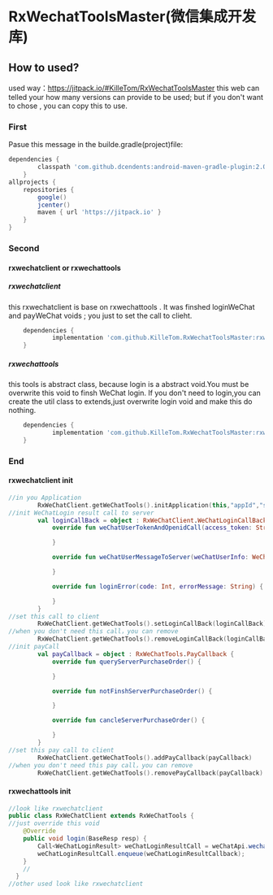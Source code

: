 # RxWechatToolsMaster(微信集成开发库)
## How to used?
used way：https://jitpack.io/#KilleTom/RxWechatToolsMaster this web can telled your how many versions can provide to be used;
but if you don't want to chose , you can copy this to use.
### First
Pasue this message in the builde.gradle(project)file:
```gradle
dependencies {
        classpath 'com.github.dcendents:android-maven-gradle-plugin:2.0'
    }
allprojects {
    repositories {
        google()
        jcenter()
        maven { url 'https://jitpack.io' }
    }
}

```
### Second
#### rxwechatclient or rxwechattools
##### rxwechatclient
this rxwechatclient is base on rxwechattools . It was finshed loginWeChat  and payWeChat voids ; you just to set the call to clieht. 
```gradle
	dependencies {
	        implementation 'com.github.KilleTom.RxWechatToolsMaster:rxwechatclient:v1.1_release'
	}
```
##### rxwechattools
this tools is abstract class, because login is a abstract void.You must be overwrite this void to finsh WeChat login.
If you don't need to login,you can create the util class to extends,just overwrite login void and make this do nothing.
```gradle
	dependencies {
	        implementation 'com.github.KilleTom.RxWechatToolsMaster:rxwechattools:v1.1_release'
	}
```
### End
#### rxwechatclient init
```Kotlin
//in you Application
        RxWeChatClient.getWeChatTools().initApplication(this,"appId","secret","grant_type");
//init WeChatLogin result call to server
        val loginCallBack = object : RxWeChatClient.WeChatLoginCallBack {
            override fun weChatUserTokenAndOpenidCall(access_token: String, openid: String) {

            }

            override fun weChatUserMessageToServer(weChatUserInfo: WeChatUserInfo) {

            }

            override fun loginError(code: Int, errorMessage: String) {

            }
        }
//set this call to client
        RxWeChatClient.getWeChatTools().setLoginCallBack(loginCallBack)
//when you don't need this call，you can remove
        RxWeChatClient.getWeChatTools().removeLoginCallBack(loginCallBack)
//init payCall
        val payCallback = object : RxWeChatTools.PayCallback {
            override fun queryServerPurchaseOrder() {

            }

            override fun notFinshServerPurchaseOrder() {

            }

            override fun cancleServerPurchaseOrder() {

            }
        }
//set this pay call to client
        RxWeChatClient.getWeChatTools().addPayCallback(payCallback)
//when you don't need this pay call，you can remove
        RxWeChatClient.getWeChatTools().removePayCallback(payCallback)
```
#### rxwechattools init
```java
//look like rxwechatclient
public class RxWeChatClient extends RxWeChatTools {
//just override this void
    @Override
    public void login(BaseResp resp) {
        Call<WeChatLoginResult> weChatLoginResultCall = weChatApi.wechatLoginResultCall(appId, secret, ((SendAuth.Resp) resp).code, grant_type);
        weChatLoginResultCall.enqueue(weChatLoginResultCallback);
    }
    //
  }
//other used look like rxwechatclient
```
